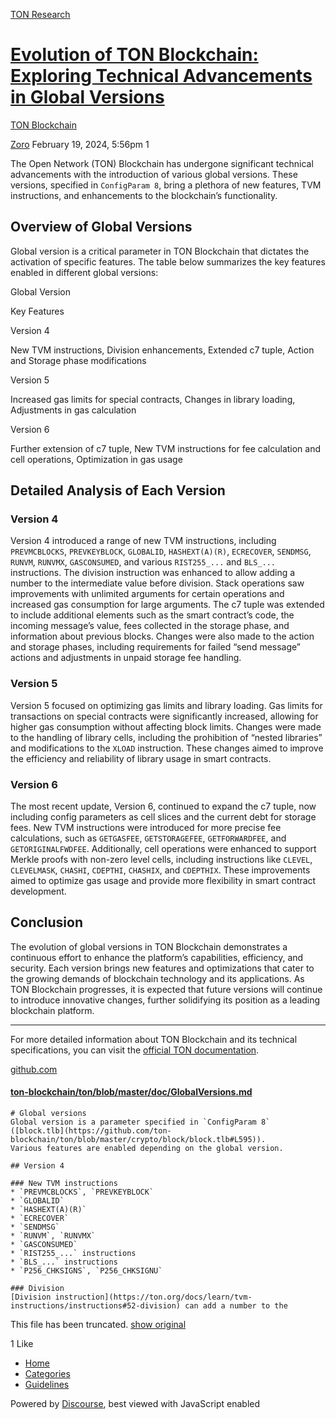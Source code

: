[TON Research](/)

# [Evolution of TON Blockchain: Exploring Technical Advancements in Global Versions](/t/evolution-of-ton-blockchain-exploring-technical-advancements-in-global-versions/399)

[TON Blockchain](/c/ton-blockchain/17) 

    

[Zoro](https://tonresear.ch/u/Zoro)  February 19, 2024, 5:56pm  1

The Open Network (TON) Blockchain has undergone significant technical advancements with the introduction of various global versions. These versions, specified in `ConfigParam 8`, bring a plethora of new features, TVM instructions, and enhancements to the blockchain’s functionality.

## [](#overview-of-global-versions-1)Overview of Global Versions

Global version is a critical parameter in TON Blockchain that dictates the activation of specific features. The table below summarizes the key features enabled in different global versions:

Global Version

Key Features

Version 4

New TVM instructions, Division enhancements, Extended c7 tuple, Action and Storage phase modifications

Version 5

Increased gas limits for special contracts, Changes in library loading, Adjustments in gas calculation

Version 6

Further extension of c7 tuple, New TVM instructions for fee calculation and cell operations, Optimization in gas usage

## [](#detailed-analysis-of-each-version-2)Detailed Analysis of Each Version

### [](#version-4-3)Version 4

Version 4 introduced a range of new TVM instructions, including `PREVMCBLOCKS`, `PREVKEYBLOCK`, `GLOBALID`, `HASHEXT(A)(R)`, `ECRECOVER`, `SENDMSG`, `RUNVM`, `RUNVMX`, `GASCONSUMED`, and various `RIST255_...` and `BLS_...` instructions. The division instruction was enhanced to allow adding a number to the intermediate value before division. Stack operations saw improvements with unlimited arguments for certain operations and increased gas consumption for large arguments. The c7 tuple was extended to include additional elements such as the smart contract’s code, the incoming message’s value, fees collected in the storage phase, and information about previous blocks. Changes were also made to the action and storage phases, including requirements for failed “send message” actions and adjustments in unpaid storage fee handling.

### [](#version-5-4)Version 5

Version 5 focused on optimizing gas limits and library loading. Gas limits for transactions on special contracts were significantly increased, allowing for higher gas consumption without affecting block limits. Changes were made to the handling of library cells, including the prohibition of “nested libraries” and modifications to the `XLOAD` instruction. These changes aimed to improve the efficiency and reliability of library usage in smart contracts.

### [](#version-6-5)Version 6

The most recent update, Version 6, continued to expand the c7 tuple, now including config parameters as cell slices and the current debt for storage fees. New TVM instructions were introduced for more precise fee calculations, such as `GETGASFEE`, `GETSTORAGEFEE`, `GETFORWARDFEE`, and `GETORIGINALFWDFEE`. Additionally, cell operations were enhanced to support Merkle proofs with non-zero level cells, including instructions like `CLEVEL`, `CLEVELMASK`, `CHASHI`, `CDEPTHI`, `CHASHIX`, and `CDEPTHIX`. These improvements aimed to optimize gas usage and provide more flexibility in smart contract development.

## [](#conclusion-6)Conclusion

The evolution of global versions in TON Blockchain demonstrates a continuous effort to enhance the platform’s capabilities, efficiency, and security. Each version brings new features and optimizations that cater to the growing demands of blockchain technology and its applications. As TON Blockchain progresses, it is expected that future versions will continue to introduce innovative changes, further solidifying its position as a leading blockchain platform.

* * *

For more detailed information about TON Blockchain and its technical specifications, you can visit the [official TON documentation](https://ton.org/docs/).

[github.com](https://github.com/ton-blockchain/ton/blob/master/doc/GlobalVersions.md)

#### [ton-blockchain/ton/blob/master/doc/GlobalVersions.md](https://github.com/ton-blockchain/ton/blob/master/doc/GlobalVersions.md)

```
# Global versions
Global version is a parameter specified in `ConfigParam 8` ([block.tlb](https://github.com/ton-blockchain/ton/blob/master/crypto/block/block.tlb#L595)).
Various features are enabled depending on the global version.

## Version 4

### New TVM instructions
* `PREVMCBLOCKS`, `PREVKEYBLOCK`
* `GLOBALID`
* `HASHEXT(A)(R)`
* `ECRECOVER`
* `SENDMSG`
* `RUNVM`, `RUNVMX`
* `GASCONSUMED`
* `RIST255_...` instructions
* `BLS_...` instructions
* `P256_CHKSIGNS`, `P256_CHKSIGNU`

### Division
[Division instruction](https://ton.org/docs/learn/tvm-instructions/instructions#52-division) can add a number to the
```

This file has been truncated. [show original](https://github.com/ton-blockchain/ton/blob/master/doc/GlobalVersions.md)

  1 Like

*   [Home](/)
*   [Categories](/categories)
*   [Guidelines](/guidelines)

Powered by [Discourse](https://www.discourse.org), best viewed with JavaScript enabled
